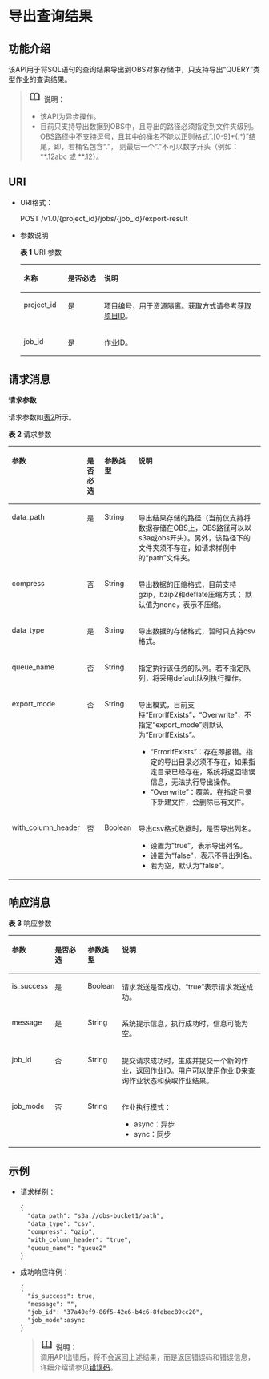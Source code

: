 # 导出查询结果<a name="dli_02_0024"></a>

## 功能介绍<a name="s8f3c49e4c1b64c1e9847f0382f5ebe00"></a>

该API用于将SQL语句的查询结果导出到OBS对象存储中，只支持导出“QUERY”类型作业的查询结果。

>![](public_sys-resources/icon-note.gif) **说明：**   
>-   该API为异步操作。  
>-   目前只支持导出数据到OBS中，且导出的路径必须指定到文件夹级别。OBS路径中不支持逗号，且其中的桶名不能以正则格式“.\[0-9\]+\(.\*\)”结尾，即，若桶名包含“.”， 则最后一个“.”不可以数字开头（例如：\*\*.12abc 或 \*\*.12）。  

## URI<a name="see6cb792336246b389c06fba699c6a19"></a>

-   URI格式：

    POST /v1.0/\{project\_id\}/jobs/\{job\_id\}/export-result

-   参数说明

    **表 1**  URI 参数

    <a name="zh-cn_topic_0069077814_table19635326"></a>
    <table><thead align="left"><tr id="zh-cn_topic_0069077814_row58575353"><th class="cellrowborder" valign="top" width="18.3%" id="mcps1.2.4.1.1"><p id="zh-cn_topic_0069077814_p24211849733"><a name="zh-cn_topic_0069077814_p24211849733"></a><a name="zh-cn_topic_0069077814_p24211849733"></a>名称</p>
    </th>
    <th class="cellrowborder" valign="top" width="15.1%" id="mcps1.2.4.1.2"><p id="zh-cn_topic_0069077814_p154212494314"><a name="zh-cn_topic_0069077814_p154212494314"></a><a name="zh-cn_topic_0069077814_p154212494314"></a>是否必选</p>
    </th>
    <th class="cellrowborder" valign="top" width="66.60000000000001%" id="mcps1.2.4.1.3"><p id="zh-cn_topic_0069077814_p142115491331"><a name="zh-cn_topic_0069077814_p142115491331"></a><a name="zh-cn_topic_0069077814_p142115491331"></a>说明</p>
    </th>
    </tr>
    </thead>
    <tbody><tr id="row1613317314419"><td class="cellrowborder" valign="top" width="18.3%" headers="mcps1.2.4.1.1 "><p id="zh-cn_topic_0069077803_p43412436"><a name="zh-cn_topic_0069077803_p43412436"></a><a name="zh-cn_topic_0069077803_p43412436"></a>project_id</p>
    </td>
    <td class="cellrowborder" valign="top" width="15.1%" headers="mcps1.2.4.1.2 "><p id="zh-cn_topic_0069077803_p26746391"><a name="zh-cn_topic_0069077803_p26746391"></a><a name="zh-cn_topic_0069077803_p26746391"></a>是</p>
    </td>
    <td class="cellrowborder" valign="top" width="66.60000000000001%" headers="mcps1.2.4.1.3 "><p id="p1310472724012"><a name="p1310472724012"></a><a name="p1310472724012"></a>项目编号，用于资源隔离。获取方式请参考<a href="获取项目ID.md">获取项目ID</a>。</p>
    </td>
    </tr>
    <tr id="zh-cn_topic_0069077814_row21896608"><td class="cellrowborder" valign="top" width="18.3%" headers="mcps1.2.4.1.1 "><p id="zh-cn_topic_0069077814_p28794863"><a name="zh-cn_topic_0069077814_p28794863"></a><a name="zh-cn_topic_0069077814_p28794863"></a>job_id</p>
    </td>
    <td class="cellrowborder" valign="top" width="15.1%" headers="mcps1.2.4.1.2 "><p id="zh-cn_topic_0069077814_p50682599"><a name="zh-cn_topic_0069077814_p50682599"></a><a name="zh-cn_topic_0069077814_p50682599"></a>是</p>
    </td>
    <td class="cellrowborder" valign="top" width="66.60000000000001%" headers="mcps1.2.4.1.3 "><p id="p19301152611105"><a name="p19301152611105"></a><a name="p19301152611105"></a>作业ID。</p>
    </td>
    </tr>
    </tbody>
    </table>


## 请求消息<a name="s8dda6ccfbea24c868af158e0aa7822c5"></a>

**请求参数**

请求参数如[表2](#zh-cn_topic_0069077814_table6839801)所示。 

**表 2**  请求参数

<a name="zh-cn_topic_0069077814_table6839801"></a>
<table><thead align="left"><tr id="zh-cn_topic_0069077814_row31115796"><th class="cellrowborder" valign="top" width="20.369999999999997%" id="mcps1.2.5.1.1"><p id="zh-cn_topic_0069077814_p785123114410"><a name="zh-cn_topic_0069077814_p785123114410"></a><a name="zh-cn_topic_0069077814_p785123114410"></a>参数</p>
</th>
<th class="cellrowborder" valign="top" width="9.6%" id="mcps1.2.5.1.2"><p id="a9cbd894ab2d34dd0bd43b4d9a5fea6a9"><a name="a9cbd894ab2d34dd0bd43b4d9a5fea6a9"></a><a name="a9cbd894ab2d34dd0bd43b4d9a5fea6a9"></a>是否必选</p>
</th>
<th class="cellrowborder" valign="top" width="10.58%" id="mcps1.2.5.1.3"><p id="zh-cn_topic_0069077814_p28511131847"><a name="zh-cn_topic_0069077814_p28511131847"></a><a name="zh-cn_topic_0069077814_p28511131847"></a>参数类型</p>
</th>
<th class="cellrowborder" valign="top" width="59.45%" id="mcps1.2.5.1.4"><p id="zh-cn_topic_0069077814_p98511131148"><a name="zh-cn_topic_0069077814_p98511131148"></a><a name="zh-cn_topic_0069077814_p98511131148"></a>说明</p>
</th>
</tr>
</thead>
<tbody><tr id="zh-cn_topic_0069077814_row48003701"><td class="cellrowborder" valign="top" width="20.369999999999997%" headers="mcps1.2.5.1.1 "><p id="zh-cn_topic_0069077814_p63094539"><a name="zh-cn_topic_0069077814_p63094539"></a><a name="zh-cn_topic_0069077814_p63094539"></a>data_path</p>
</td>
<td class="cellrowborder" valign="top" width="9.6%" headers="mcps1.2.5.1.2 "><p id="zh-cn_topic_0069077814_p10384034"><a name="zh-cn_topic_0069077814_p10384034"></a><a name="zh-cn_topic_0069077814_p10384034"></a>是</p>
</td>
<td class="cellrowborder" valign="top" width="10.58%" headers="mcps1.2.5.1.3 "><p id="zh-cn_topic_0069077814_p35800417"><a name="zh-cn_topic_0069077814_p35800417"></a><a name="zh-cn_topic_0069077814_p35800417"></a>String</p>
</td>
<td class="cellrowborder" valign="top" width="59.45%" headers="mcps1.2.5.1.4 "><p id="zh-cn_topic_0069077814_p14152689"><a name="zh-cn_topic_0069077814_p14152689"></a><a name="zh-cn_topic_0069077814_p14152689"></a>导出结果存储的路径（当前仅支持将数据存储在OBS上，OBS路径可以以s3a或obs开头）。另外，该路径下的文件夹须不存在，如请求样例中的“path”文件夹。</p>
</td>
</tr>
<tr id="zh-cn_topic_0069077814_row60265343"><td class="cellrowborder" valign="top" width="20.369999999999997%" headers="mcps1.2.5.1.1 "><p id="zh-cn_topic_0069077814_p49654603"><a name="zh-cn_topic_0069077814_p49654603"></a><a name="zh-cn_topic_0069077814_p49654603"></a>compress</p>
</td>
<td class="cellrowborder" valign="top" width="9.6%" headers="mcps1.2.5.1.2 "><p id="zh-cn_topic_0069077814_p62599867"><a name="zh-cn_topic_0069077814_p62599867"></a><a name="zh-cn_topic_0069077814_p62599867"></a>否</p>
</td>
<td class="cellrowborder" valign="top" width="10.58%" headers="mcps1.2.5.1.3 "><p id="zh-cn_topic_0069077814_p37424439"><a name="zh-cn_topic_0069077814_p37424439"></a><a name="zh-cn_topic_0069077814_p37424439"></a>String</p>
</td>
<td class="cellrowborder" valign="top" width="59.45%" headers="mcps1.2.5.1.4 "><p id="zh-cn_topic_0069077814_p11480744"><a name="zh-cn_topic_0069077814_p11480744"></a><a name="zh-cn_topic_0069077814_p11480744"></a>导出数据的压缩格式，目前支持gzip，bzip2和deflate压缩方式； 默认值为none，表示不压缩。</p>
</td>
</tr>
<tr id="zh-cn_topic_0069077814_row36217840"><td class="cellrowborder" valign="top" width="20.369999999999997%" headers="mcps1.2.5.1.1 "><p id="zh-cn_topic_0069077814_p47963947"><a name="zh-cn_topic_0069077814_p47963947"></a><a name="zh-cn_topic_0069077814_p47963947"></a>data_type</p>
</td>
<td class="cellrowborder" valign="top" width="9.6%" headers="mcps1.2.5.1.2 "><p id="zh-cn_topic_0069077814_p59874511"><a name="zh-cn_topic_0069077814_p59874511"></a><a name="zh-cn_topic_0069077814_p59874511"></a>是</p>
</td>
<td class="cellrowborder" valign="top" width="10.58%" headers="mcps1.2.5.1.3 "><p id="zh-cn_topic_0069077814_p17997186"><a name="zh-cn_topic_0069077814_p17997186"></a><a name="zh-cn_topic_0069077814_p17997186"></a>String</p>
</td>
<td class="cellrowborder" valign="top" width="59.45%" headers="mcps1.2.5.1.4 "><p id="zh-cn_topic_0069077814_p48485999"><a name="zh-cn_topic_0069077814_p48485999"></a><a name="zh-cn_topic_0069077814_p48485999"></a>导出数据的存储格式，暂时只支持csv格式。</p>
</td>
</tr>
<tr id="row1055940164"><td class="cellrowborder" valign="top" width="20.369999999999997%" headers="mcps1.2.5.1.1 "><p id="p8997725823"><a name="p8997725823"></a><a name="p8997725823"></a>queue_name</p>
</td>
<td class="cellrowborder" valign="top" width="9.6%" headers="mcps1.2.5.1.2 "><p id="p1399719251626"><a name="p1399719251626"></a><a name="p1399719251626"></a>否</p>
</td>
<td class="cellrowborder" valign="top" width="10.58%" headers="mcps1.2.5.1.3 "><p id="p999752510211"><a name="p999752510211"></a><a name="p999752510211"></a>String</p>
</td>
<td class="cellrowborder" valign="top" width="59.45%" headers="mcps1.2.5.1.4 "><p id="p799712251428"><a name="p799712251428"></a><a name="p799712251428"></a>指定执行该任务的队列。若不指定队列，将采用default队列执行操作。</p>
</td>
</tr>
<tr id="row10400346175818"><td class="cellrowborder" valign="top" width="20.369999999999997%" headers="mcps1.2.5.1.1 "><p id="p24001646175811"><a name="p24001646175811"></a><a name="p24001646175811"></a>export_mode</p>
</td>
<td class="cellrowborder" valign="top" width="9.6%" headers="mcps1.2.5.1.2 "><p id="p1040114612584"><a name="p1040114612584"></a><a name="p1040114612584"></a>否</p>
</td>
<td class="cellrowborder" valign="top" width="10.58%" headers="mcps1.2.5.1.3 "><p id="p1640154635815"><a name="p1640154635815"></a><a name="p1640154635815"></a>String</p>
</td>
<td class="cellrowborder" valign="top" width="59.45%" headers="mcps1.2.5.1.4 "><p id="p1715719535481"><a name="p1715719535481"></a><a name="p1715719535481"></a>导出模式，目前支持<span class="parmvalue" id="parmvalue55491769113750"><a name="parmvalue55491769113750"></a><a name="parmvalue55491769113750"></a>“ErrorIfExists”</span>，<span class="parmvalue" id="parmvalue12815081113834"><a name="parmvalue12815081113834"></a><a name="parmvalue12815081113834"></a>“Overwrite”</span>，不指定<span class="parmname" id="parmname43117902113839"><a name="parmname43117902113839"></a><a name="parmname43117902113839"></a>“export_mode”</span>则默认为<span class="parmvalue" id="parmvalue39325935113845"><a name="parmvalue39325935113845"></a><a name="parmvalue39325935113845"></a>“ErrorIfExists”</span>。</p>
<a name="ul1546719413358"></a><a name="ul1546719413358"></a><ul id="ul1546719413358"><li><span class="parmvalue" id="parmvalue34677493512"><a name="parmvalue34677493512"></a><a name="parmvalue34677493512"></a>“ErrorIfExists”</span>：存在即报错。指定的导出目录必须不存在，如果指定目录已经存在，系统将返回错误信息，无法执行导出操作。</li><li><span class="parmvalue" id="parmvalue1467241359"><a name="parmvalue1467241359"></a><a name="parmvalue1467241359"></a>“Overwrite”</span>：覆盖。在指定目录下新建文件，会删除已有文件。</li></ul>
</td>
</tr>
<tr id="row1797118337358"><td class="cellrowborder" valign="top" width="20.369999999999997%" headers="mcps1.2.5.1.1 "><p id="p7237131352610"><a name="p7237131352610"></a><a name="p7237131352610"></a>with_column_header</p>
</td>
<td class="cellrowborder" valign="top" width="9.6%" headers="mcps1.2.5.1.2 "><p id="p323711312614"><a name="p323711312614"></a><a name="p323711312614"></a>否</p>
</td>
<td class="cellrowborder" valign="top" width="10.58%" headers="mcps1.2.5.1.3 "><p id="p1623810130266"><a name="p1623810130266"></a><a name="p1623810130266"></a>Boolean</p>
</td>
<td class="cellrowborder" valign="top" width="59.45%" headers="mcps1.2.5.1.4 "><p id="p32941783315"><a name="p32941783315"></a><a name="p32941783315"></a>导出csv格式数据时，是否导出列名。</p>
<a name="ul4802193783212"></a><a name="ul4802193783212"></a><ul id="ul4802193783212"><li>设置为“true”，表示导出列名。</li><li>设置为“false”，表示不导出列名。</li><li>若为空，默认为“false”。</li></ul>
</td>
</tr>
</tbody>
</table>

## 响应消息<a name="s0d7de5aeff99479eb3a72f311e1ad3c7"></a>

**表 3**  响应参数

<a name="zh-cn_topic_0069077814_table60129687"></a>
<table><thead align="left"><tr id="zh-cn_topic_0069077814_row20495668"><th class="cellrowborder" valign="top" width="14.000000000000002%" id="mcps1.2.5.1.1"><p id="zh-cn_topic_0069077814_p139112501548"><a name="zh-cn_topic_0069077814_p139112501548"></a><a name="zh-cn_topic_0069077814_p139112501548"></a>参数</p>
</th>
<th class="cellrowborder" valign="top" width="13.54%" id="mcps1.2.5.1.2"><p id="a60fbcb1d1e7b4615a098895b0f426132"><a name="a60fbcb1d1e7b4615a098895b0f426132"></a><a name="a60fbcb1d1e7b4615a098895b0f426132"></a>是否必选</p>
</th>
<th class="cellrowborder" valign="top" width="13.62%" id="mcps1.2.5.1.3"><p id="zh-cn_topic_0069077814_p239111505415"><a name="zh-cn_topic_0069077814_p239111505415"></a><a name="zh-cn_topic_0069077814_p239111505415"></a>参数类型</p>
</th>
<th class="cellrowborder" valign="top" width="58.84%" id="mcps1.2.5.1.4"><p id="zh-cn_topic_0069077814_p339165019415"><a name="zh-cn_topic_0069077814_p339165019415"></a><a name="zh-cn_topic_0069077814_p339165019415"></a>说明</p>
</th>
</tr>
</thead>
<tbody><tr id="zh-cn_topic_0069077814_row46573083"><td class="cellrowborder" valign="top" width="14.000000000000002%" headers="mcps1.2.5.1.1 "><p id="zh-cn_topic_0069077814_p14323358"><a name="zh-cn_topic_0069077814_p14323358"></a><a name="zh-cn_topic_0069077814_p14323358"></a>is_success</p>
</td>
<td class="cellrowborder" valign="top" width="13.54%" headers="mcps1.2.5.1.2 "><p id="zh-cn_topic_0069077814_p19341321"><a name="zh-cn_topic_0069077814_p19341321"></a><a name="zh-cn_topic_0069077814_p19341321"></a>是</p>
</td>
<td class="cellrowborder" valign="top" width="13.62%" headers="mcps1.2.5.1.3 "><p id="zh-cn_topic_0069077814_p23143173"><a name="zh-cn_topic_0069077814_p23143173"></a><a name="zh-cn_topic_0069077814_p23143173"></a>Boolean</p>
</td>
<td class="cellrowborder" valign="top" width="58.84%" headers="mcps1.2.5.1.4 "><p id="p899244313414"><a name="p899244313414"></a><a name="p899244313414"></a>请求发送是否成功。<span class="parmvalue" id="parmvalue123486291675"><a name="parmvalue123486291675"></a><a name="parmvalue123486291675"></a>“true”</span>表示请求发送成功。</p>
</td>
</tr>
<tr id="zh-cn_topic_0069077814_row27048584"><td class="cellrowborder" valign="top" width="14.000000000000002%" headers="mcps1.2.5.1.1 "><p id="zh-cn_topic_0069077814_p43451716"><a name="zh-cn_topic_0069077814_p43451716"></a><a name="zh-cn_topic_0069077814_p43451716"></a>message</p>
</td>
<td class="cellrowborder" valign="top" width="13.54%" headers="mcps1.2.5.1.2 "><p id="zh-cn_topic_0069077814_p29928141"><a name="zh-cn_topic_0069077814_p29928141"></a><a name="zh-cn_topic_0069077814_p29928141"></a>是</p>
</td>
<td class="cellrowborder" valign="top" width="13.62%" headers="mcps1.2.5.1.3 "><p id="zh-cn_topic_0069077814_p8260362"><a name="zh-cn_topic_0069077814_p8260362"></a><a name="zh-cn_topic_0069077814_p8260362"></a>String</p>
</td>
<td class="cellrowborder" valign="top" width="58.84%" headers="mcps1.2.5.1.4 "><p id="p19992204319342"><a name="p19992204319342"></a><a name="p19992204319342"></a>系统提示信息，执行成功时，信息可能为空。</p>
</td>
</tr>
<tr id="row1191916151310"><td class="cellrowborder" valign="top" width="14.000000000000002%" headers="mcps1.2.5.1.1 "><p id="p152031611311"><a name="p152031611311"></a><a name="p152031611311"></a>job_id</p>
</td>
<td class="cellrowborder" valign="top" width="13.54%" headers="mcps1.2.5.1.2 "><p id="p192021631319"><a name="p192021631319"></a><a name="p192021631319"></a>否</p>
</td>
<td class="cellrowborder" valign="top" width="13.62%" headers="mcps1.2.5.1.3 "><p id="p92019164131"><a name="p92019164131"></a><a name="p92019164131"></a>String</p>
</td>
<td class="cellrowborder" valign="top" width="58.84%" headers="mcps1.2.5.1.4 "><p id="zh-cn_topic_0069077807_p52058427"><a name="zh-cn_topic_0069077807_p52058427"></a><a name="zh-cn_topic_0069077807_p52058427"></a>提交请求成功时，生成并提交一个新的作业，返回作业ID。用户可以使用作业ID来查询作业状态和获取作业结果。</p>
</td>
</tr>
<tr id="row38145234172"><td class="cellrowborder" valign="top" width="14.000000000000002%" headers="mcps1.2.5.1.1 "><p id="p208182023111712"><a name="p208182023111712"></a><a name="p208182023111712"></a>job_mode</p>
</td>
<td class="cellrowborder" valign="top" width="13.54%" headers="mcps1.2.5.1.2 "><p id="p3229125212417"><a name="p3229125212417"></a><a name="p3229125212417"></a>否</p>
</td>
<td class="cellrowborder" valign="top" width="13.62%" headers="mcps1.2.5.1.3 "><p id="p922911524243"><a name="p922911524243"></a><a name="p922911524243"></a>String</p>
</td>
<td class="cellrowborder" valign="top" width="58.84%" headers="mcps1.2.5.1.4 "><p id="p4229105292420"><a name="p4229105292420"></a><a name="p4229105292420"></a>作业执行模式：</p>
<a name="ul194411241202517"></a><a name="ul194411241202517"></a><ul id="ul194411241202517"><li>async：异步</li><li>sync：同步</li></ul>
</td>
</tr>
</tbody>
</table>

## 示例<a name="section2952393915123"></a>

-   请求样例：

    ```
    {
      "data_path": "s3a://obs-bucket1/path",
      "data_type": "csv",
      "compress": "gzip",
      "with_column_header": "true",
      "queue_name": "queue2"
    }
    ```

-   成功响应样例：

    ```
    {
      "is_success": true,
      "message": "",
      "job_id": "37a40ef9-86f5-42e6-b4c6-8febec89cc20",
      "job_mode":async
    }
    ```

    >![](public_sys-resources/icon-note.gif) **说明：**   
    >调用API出错后，将不会返回上述结果，而是返回错误码和错误信息，详细介绍请参见[错误码](错误码.md)。  


